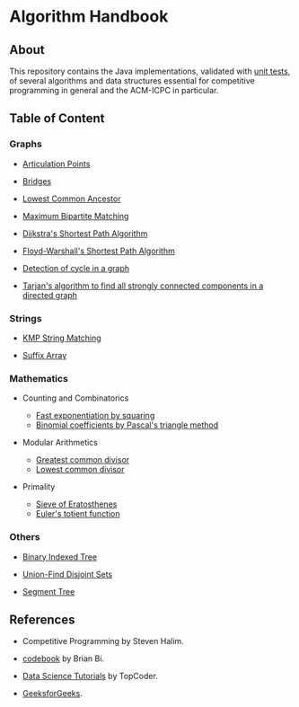 # Algorithm Handbook

## About

This repository contains the Java implementations, validated with
[unit tests](https://github.com/hieule22/algo-handbook/tree/master/src/test), of several
algorithms and data structures essential for competitive programming in general
and the ACM-ICPC in particular.

## Table of Content

### Graphs

* [Articulation Points](src/core/graphs/ArticulationPoints.java)

* [Bridges](https://github.com/hieule22/algo-handbook/blob/master/src/core/graphs/Bridges.java)

* [Lowest Common Ancestor](https://github.com/hieule22/algo-handbook/blob/master/src/core/graphs/LowestCommonAncestor.java)

* [Maximum Bipartite Matching](https://github.com/hieule22/algo-handbook/blob/master/src/core/graphs/MaximumBipartiteMatching.java)

* [Dijkstra's Shortest Path Algorithm](https://github.com/hieule22/algo-handbook/blob/master/src/core/graphs/DijkstraShortestPath.java)

* [Floyd-Warshall's Shortest Path Algorithm](https://github.com/hieule22/algo-handbook/blob/master/src/core/graphs/FloydWarshallShortestPath.java)

* [Detection of cycle in a graph](https://github.com/hieule22/algo-handbook/blob/master/src/core/graphs/CycleDetector.java)

* [Tarjan's algorithm to find all strongly connected components in a directed graph](https://github.com/hieule22/algo-handbook/blob/master/src/core/graphs/TarjanSCC.java)


### Strings

* [KMP String Matching](https://github.com/hieule22/algo-handbook/blob/master/src/core/strings/KMPStringMatching.java)

* [Suffix Array](https://github.com/hieule22/algo-handbook/blob/master/src/core/strings/SuffixArray.java)

### Mathematics

* Counting and Combinatorics
  * [Fast exponentiation by squaring](https://github.com/hieule22/algo-handbook/blob/master/src/core/math/Counting.java#L13)
  * [Binomial coefficients by Pascal's triangle method](https://github.com/hieule22/algo-handbook/blob/master/src/core/math/Counting.java#L49)

* Modular Arithmetics
  * [Greatest common divisor](https://github.com/hieule22/algo-handbook/blob/master/src/core/math/Modular.java#L17)
  * [Lowest common divisor](https://github.com/hieule22/algo-handbook/blob/master/src/core/math/Modular.java#L27)

* Primality
  * [Sieve of Eratosthenes](https://github.com/hieule22/algo-handbook/blob/master/src/core/math/Primality.java#L18)
  * [Euler's totient function](https://github.com/hieule22/algo-handbook/blob/master/src/core/math/Primality.java#L39)

### Others

* [Binary Indexed Tree](https://github.com/hieule22/algo-handbook/blob/master/src/core/others/BinaryIndexedTree.java)

* [Union-Find Disjoint Sets](https://github.com/hieule22/algo-handbook/blob/master/src/core/others/UnionFind.java)

* [Segment Tree](https://github.com/hieule22/algo-handbook/blob/master/src/core/others/SegmentTree.java)

## References

* Competitive Programming by Steven Halim.

* [codebook](https://github.com/t3nsor/codebook) by Brian Bi.

* [Data Science Tutorials](https://www.topcoder.com/community/data-science/data-science-tutorials/) by TopCoder.

* [GeeksforGeeks](http://www.geeksforgeeks.org).